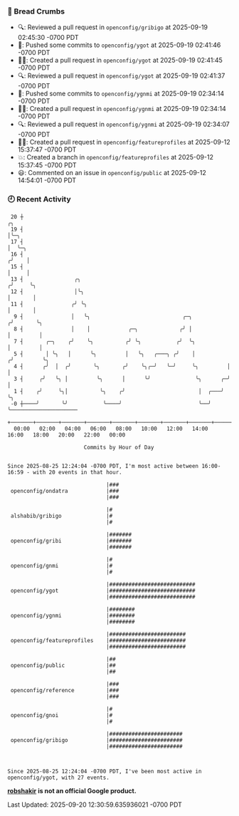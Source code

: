 ### 🍞 Bread Crumbs

 * 🔍: Reviewed a pull request in  `openconfig/gribigo` at 2025-09-19 02:45:30 -0700 PDT
 * 🚢: Pushed some commits to `openconfig/ygot` at 2025-09-19 02:41:46 -0700 PDT
 * ✍🏼: Created a pull request in `openconfig/ygot` at 2025-09-19 02:41:45 -0700 PDT
 * 🔍: Reviewed a pull request in  `openconfig/ygot` at 2025-09-19 02:41:37 -0700 PDT
 * 🚢: Pushed some commits to `openconfig/ygnmi` at 2025-09-19 02:34:14 -0700 PDT
 * ✍🏼: Created a pull request in `openconfig/ygnmi` at 2025-09-19 02:34:14 -0700 PDT
 * 🔍: Reviewed a pull request in  `openconfig/ygnmi` at 2025-09-19 02:34:07 -0700 PDT
 * ✍🏼: Created a pull request in `openconfig/featureprofiles` at 2025-09-12 15:37:47 -0700 PDT
 * 💥: Created a branch in `openconfig/featureprofiles` at 2025-09-12 15:37:45 -0700 PDT
 * 😃: Commented on an issue in `openconfig/public` at 2025-09-12 14:54:01 -0700 PDT

### 🕘 Recent Activity
```
 20 ┼                                                                    ╭╮
 19 ┤                                                                    │╰─╮
 17 ┤                                                                    │  ╰─╮
 16 ┤                                                                   ╭╯    │
 15 ┤                                                                   │     │
 13 ┤                ╭╮                                                ╭╯     ╰╮
 12 ┤                │╰╮                                               │       │
 11 ┤               ╭╯ ╰╮                                              │       │
  9 ┤               │   ╰╮                             ╭─╮            ╭╯       ╰╮
  8 ┤               │    │            ╭─╮             ╭╯ │            │         │
  7 ┤       ╭─╮    ╭╯    ╰╮          ╭╯ ╰╮           ╭╯  ╰╮           │         │
  5 ┤       │ ╰╮   │      ╰╮         │   ╰╮   ╭───╮ ╭╯    │          ╭╯         ╰╮
  4 ┤      ╭╯  │  ╭╯       ╰╮       ╭╯    ╰╮╭─╯   ╰─╯     ╰╮         │           │
  3 ┤     ╭╯   ╰╮ │         ╰╮      │      ╰╯              ╰╮      ╭─╯           │
  1 ┤    ╭╯     ╰╮│          ╰╮    ╭╯                       │  ╭───╯             ╰╮
 -0 ┼────╯       ╰╯           ╰────╯                        ╰──╯                  ╰─────────────────────
    +───────+───────+───────+───────+───────+───────+───────+───────+───────+───────+───────+───────+────
  00:00   02:00   04:00   06:00   08:00   10:00   12:00   14:00   16:00   18:00   20:00   22:00   00:00   

						Commits by Hour of Day


Since 2025-08-25 12:24:04 -0700 PDT, I'm most active between 16:00-16:59 - with 20 events in that hour.

```



```
                               |###
 openconfig/ondatra            |###
                               |###

                               |#
 alshabib/gribigo              |#
                               |#

                               |#######
 openconfig/gribi              |#######
                               |#######

                               |#
 openconfig/gnmi               |#
                               |#

                               |###########################
 openconfig/ygot               |###########################
                               |###########################

                               |########
 openconfig/ygnmi              |########
                               |########

                               |########################
 openconfig/featureprofiles    |########################
                               |########################

                               |##
 openconfig/public             |##
                               |##

                               |###
 openconfig/reference          |###
                               |###

                               |#
 openconfig/gnoi               |#
                               |#

                               |#######################
 openconfig/gribigo            |#######################
                               |#######################



Since 2025-08-25 12:24:04 -0700 PDT, I've been most active in openconfig/ygot, with 27 events.

```
**[robshakir](mailto:robjs@google.com) is not an official Google product.**  


Last Updated: 2025-09-20 12:30:59.635936021 -0700 PDT
